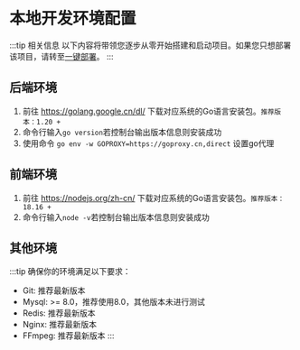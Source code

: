 # 本地开发环境配置

:::tip 相关信息
以下内容将带领您逐步从零开始搭建和启动项目。如果您只想部署该项目，请转至[一键部署](/guide/deploy/docker)。
:::

## 后端环境

1. 前往 https://golang.google.cn/dl/ 下载对应系统的Go语言安装包。`推荐版本：1.20 +`
2. 命令行输入`go version`若控制台输出版本信息则安装成功
3. 使用命令 `go env -w GOPROXY=https://goproxy.cn,direct` 设置go代理


## 前端环境
1. 前往 https://nodejs.org/zh-cn/ 下载对应系统的Go语言安装包。`推荐版本：18.16 +`
2. 命令行输入`node -v`若控制台输出版本信息则安装成功

## 其他环境
:::tip 确保你的环境满足以下要求：
* Git: 推荐最新版本
* Mysql: >= 8.0，推荐使用8.0，其他版本未进行测试
* Redis: 推荐最新版本
* Nginx: 推荐最新版本
* FFmpeg: 推荐最新版本
:::
